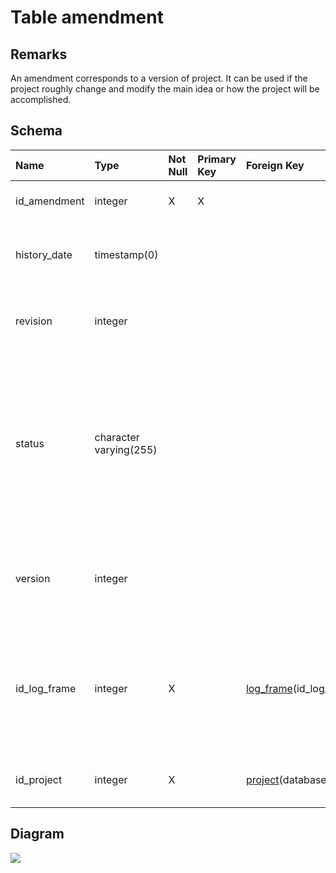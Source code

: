 # Table amendment #
## Remarks ##
An amendment corresponds to a version of project. It can be used if the project roughly change and modify the main idea or how the project will be accomplished.

## Schema ##
| **Name** | **Type** | **Not Null** | **Primary Key** | **Foreign Key** | **Remarks** |
|:---------|:---------|:-------------|:----------------|:----------------|:------------|
| id\_amendment | integer  | X            | X               |                 | This is the primary key of the table. |
| history\_date | timestamp(0) |              |                 |                 | This is the date the amendment was created. |
| revision | integer  |              |                 |                 | This is the revision number of the amendment. |
| status   | character varying(255) |              |                 |                 | It defines the state of the amendment. It corresponds to a Java enumeration (DRAFT, LOCKED, ACTIVE, REJECTED or ARCHIVED). |
| version  | integer  |              |                 |                 | This is the version number of the revision number of the amendment. |
| id\_log\_frame | integer  | X            |                 | [log\_frame](log_frame.md)(id\_log\_frame) | This is a foreign key to the table log\_frame. The related logical framework belongs to this amendment. |
| id\_project | integer  | X            |                 | [project](project.md)(databaseid) | This is a foreign key to the table project. |

## Diagram ##
<img src='http://www.sigmah.org/svg_load.php?file=http://sigma-h.googlecode.com/svn/wiki/diagrams/amendment.svg' />

